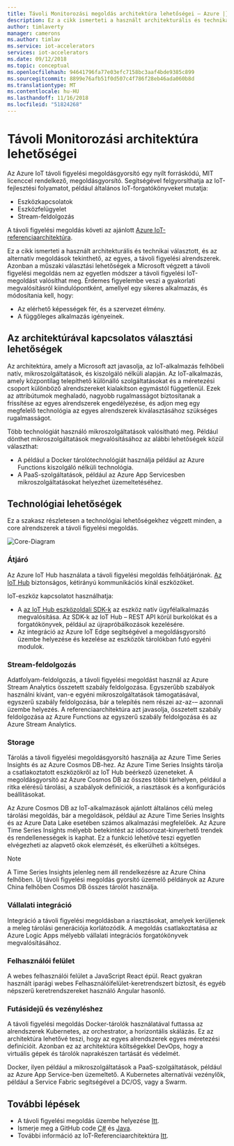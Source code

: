 ```yaml
---
title: Távoli Monitorozási megoldás architektúra lehetőségei – Azure |} A Microsoft Docs
description: Ez a cikk ismerteti a használt architekturális és technikai választások távoli megfigyelés
author: timlaverty
manager: camerons
ms.author: timlav
ms.service: iot-accelerators
services: iot-accelerators
ms.date: 09/12/2018
ms.topic: conceptual
ms.openlocfilehash: 94641796fa77e03efc7158bc3aaf4bde9385c899
ms.sourcegitcommit: 8899e76afb51f0d507c4f786f28eb46ada060b8d
ms.translationtype: MT
ms.contentlocale: hu-HU
ms.lasthandoff: 11/16/2018
ms.locfileid: "51824268"
---
```

# <a name="remote-monitoring-architectural-choices"></a>Távoli Monitorozási architektúra lehetőségei

Az Azure IoT távoli figyelési megoldásgyorsító egy nyílt forráskódú, MIT licenccel rendelkező, megoldásgyorsító. Segítségével felgyorsíthatja az IoT-fejlesztési folyamatot, például általános IoT-forgatókönyveket mutatja:

- Eszközkapcsolatok
- Eszközfelügyelet
- Stream-feldolgozás

A távoli figyelési megoldás követi az ajánlott [Azure IoT-referenciaarchitektúra](https://aka.ms/iotrefarchitecture).

Ez a cikk ismerteti a használt architekturális és technikai választott, és az alternatív megoldások tekinthető, az egyes, a távoli figyelési alrendszerek. Azonban a műszaki választási lehetőségek a Microsoft végzett a távoli figyelési megoldás nem az egyetlen módszer a távoli figyelési IoT-megoldást valósíthat meg. Érdemes figyelembe veszi a gyakorlati megvalósításról kiindulópontként, amellyel egy sikeres alkalmazás, és módosítania kell, hogy:

- Az elérhető képességek fér, és a szervezet élmény.
- A függőleges alkalmazás igényeinek.

## <a name="architectural-choices"></a>Az architektúrával kapcsolatos választási lehetőségek

Az architektúra, amely a Microsoft azt javasolja, az IoT-alkalmazás felhőbeli natív, mikroszolgáltatások, és kiszolgáló nélküli alapján. Az IoT-alkalmazás, amely központilag telepíthető különálló szolgáltatásokat és a méretezési csoport különböző alrendszereket kialakítson egymástól függetlenül. Ezek az attribútumok meghaladó, nagyobb rugalmasságot biztosítanak a frissítése az egyes alrendszerek engedélyezése, és adjon meg egy megfelelő technológia az egyes alrendszerek kiválasztásához szükséges rugalmasságot.

Több technológiát használó mikroszolgáltatások valósítható meg. Például dönthet mikroszolgáltatások megvalósításához az alábbi lehetőségek közül választhat:

- A például a Docker tárolótechnológiát használja például az Azure Functions kiszolgáló nélküli technológia.
- A PaaS-szolgáltatások, például az Azure App Servicesben mikroszolgáltatásokat helyezhet üzemeltetéséhez.

## <a name="technology-choices"></a>Technológiai lehetőségek

Ez a szakasz részletesen a technológiai lehetőségekhez végzett minden, a core alrendszerek a távoli figyelési megoldás.

![Core-Diagram](./media/iot-accelerators-remote-monitoring-architectural-choices/subsystem.png)

### <a name="cloud-gateway"></a>Átjáró

Az Azure IoT Hub használata a távoli figyelési megoldás felhőátjárónak. [Az IoT Hub](https://azure.microsoft.com/services/iot-hub/) biztonságos, kétirányú kommunikációs kínál eszközöket.

IoT-eszköz kapcsolatot használhatja:

- A [az IoT Hub eszközoldali SDK-k](../iot-hub/iot-hub-devguide-sdks.md#azure-iot-device-sdks) az eszköz natív ügyfélalkalmazás megvalósítása. Az SDK-k az IoT Hub – REST API körül burkolókat és a forgatókönyvek, például az újrapróbálkozások kezelésére.
- Az integráció az Azure IoT Edge segítségével a megoldásgyorsító üzembe helyezése és kezelése az eszközök tárolókban futó egyéni modulok.

### <a name="stream-processing"></a>Stream-feldolgozás

Adatfolyam-feldolgozás, a távoli figyelési megoldást használ az Azure Stream Analytics összetett szabály feldolgozása. Egyszerűbb szabályok használni kívánt, van-e egyéni mikroszolgáltatások támogatásával, egyszerű szabály feldolgozása, bár a telepítés nem részei az-az-– azonnali üzembe helyezés. A referenciaarchitektúra azt javasolja, összetett szabály feldolgozása az Azure Functions az egyszerű szabály feldolgozása és az Azure Stream Analytics.

### <a name="storage"></a>Storage

Tárolás a távoli figyelési megoldásgyorsító használja az Azure Time Series Insights és az Azure Cosmos DB-hez. Az Azure Time Series Insights tárolja a csatlakoztatott eszközökről az IoT Hub beérkező üzeneteket. A megoldásgyorsító az Azure Cosmos DB az összes többi tárhelyen, például a ritka elérésű tárolási, a szabályok definíciók, a riasztások és a konfigurációs beállításokat.

Az Azure Cosmos DB az IoT-alkalmazások ajánlott általános célú meleg tárolási megoldás, bár a megoldások, például az Azure Time Series Insights és az Azure Data Lake esetében számos alkalmazási megfelelőek. Az Azure Time Series Insights mélyebb betekintést az idősorozat-kinyerhető trendek és rendellenességek is kaphat. Ez a funkció lehetővé teszi egyetlen elvégezheti az alapvető okok elemzését, és elkerülheti a költséges.

> [!NOTE]
> A Time Series Insights jelenleg nem áll rendelkezésre az Azure China felhőben. Új távoli figyelési megoldás gyorsító üzemelő példányok az Azure China felhőben Cosmos DB összes tárolót használja.

### <a name="business-integration"></a>Vállalati integráció

Integráció a távoli figyelési megoldásban a riasztásokat, amelyek kerüljenek a meleg tárolási generációja korlátozódik. A megoldás csatlakoztatása az Azure Logic Apps mélyebb vállalati integrációs forgatókönyvek megvalósításához.

### <a name="user-interface"></a>Felhasználói felület

A webes felhasználói felület a JavaScript React épül. React gyakran használt iparági webes Felhasználóifelület-keretrendszert biztosít, és egyéb népszerű keretrendszereket használó Angular hasonló.

### <a name="runtime-and-orchestration"></a>Futásidejű és vezényléshez

A távoli figyelési megoldás Docker-tárolók használatával futtassa az alrendszerek Kubernetes, az orchestrator, a horizontális skálázás. Ez az architektúra lehetővé teszi, hogy az egyes alrendszerek egyes méretezési definícióit. Azonban ez az architektúra költségekkel DevOps, hogy a virtuális gépek és tárolók naprakészen tartását és védelmét.

Docker, ilyen például a mikroszolgáltatások a PaaS-szolgáltatások, például az Azure App Service-ben üzemeltető. A Kubernetes alternatívái vezénylők, például a Service Fabric segítségével a DC/OS, vagy a Swarm.

## <a name="next-steps"></a>További lépések

* A távoli figyelési megoldás üzembe helyezése [Itt](https://www.azureiotsolutions.com/).
* Ismerje meg a GitHub code [C#](https://github.com/Azure/azure-iot-pcs-remote-monitoring-dotnet/) és [Java](https://github.com/Azure/azure-iot-pcs-remote-monitoring-java/).  
* További információ az IoT-Referenciaarchitektúra [Itt](https://aka.ms/iotrefarchitecture).
